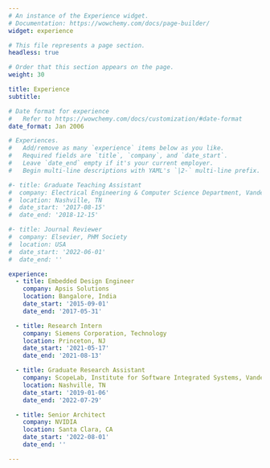 ```yaml
---
# An instance of the Experience widget.
# Documentation: https://wowchemy.com/docs/page-builder/
widget: experience

# This file represents a page section.
headless: true

# Order that this section appears on the page.
weight: 30

title: Experience
subtitle:

# Date format for experience
#   Refer to https://wowchemy.com/docs/customization/#date-format
date_format: Jan 2006

# Experiences.
#   Add/remove as many `experience` items below as you like.
#   Required fields are `title`, `company`, and `date_start`.
#   Leave `date_end` empty if it's your current employer.
#   Begin multi-line descriptions with YAML's `|2-` multi-line prefix.

#- title: Graduate Teaching Assistant
#  company: Electrical Engineering & Computer Science Department, Vanderbilt University
#  location: Nashville, TN
#  date_start: '2017-08-15'
#  date_end: '2018-12-15'

#- title: Journal Reviewer
#  company: Elsevier, PHM Society
#  location: USA
#  date_start: '2022-06-01'
#  date_end: ''

experience:
  - title: Embedded Design Engineer
    company: Apsis Solutions
    location: Bangalore, India
    date_start: '2015-09-01'
    date_end: '2017-05-31'

  - title: Research Intern
    company: Siemens Corporation, Technology
    location: Princeton, NJ
    date_start: '2021-05-17'
    date_end: '2021-08-13'

  - title: Graduate Research Assistant
    company: ScopeLab, Institute for Software Integrated Systems, Vanderbilt University
    location: Nashville, TN
    date_start: '2019-01-06'
    date_end: '2022-07-29'

  - title: Senior Architect
    company: NVIDIA
    location: Santa Clara, CA
    date_start: '2022-08-01'
    date_end: ''

---
```


